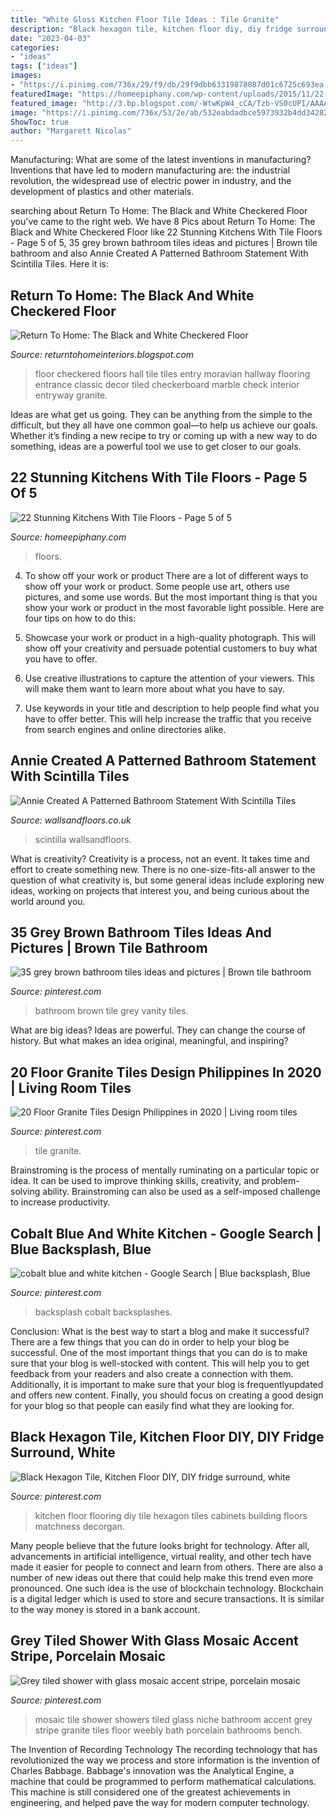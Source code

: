 ```yaml
---
title: "White Gloss Kitchen Floor Tile Ideas : Tile Granite"
description: "Black hexagon tile, kitchen floor diy, diy fridge surround, white"
date: "2023-04-03"
categories:
- "ideas"
tags: ["ideas"]
images:
- "https://i.pinimg.com/736x/29/f9/db/29f9dbb63319878087d01c6725c693ea.jpg"
featuredImage: "https://homeepiphany.com/wp-content/uploads/2015/11/22-Stunning-Kitchens-With-Tile-Floors-title.jpg"
featured_image: "http://3.bp.blogspot.com/-WtwKpW4_cCA/Tzb-VS0cUPI/AAAAAAAALGI/tNKL9an8trg/s640/215891375856570838_8IhxssMq_f.jpg"
image: "https://i.pinimg.com/736x/53/2e/ab/532eabdadbce5973932b4dd3428231e5--bathroom-tiling-vanity-bathroom.jpg"
ShowToc: true
author: "Margarett Nicolas"
---
```



Manufacturing: What are some of the latest inventions in manufacturing?
Inventions that have led to modern manufacturing are: the industrial revolution, the widespread use of electric power in industry, and the development of plastics and other materials.

	

		
searching about Return To Home: The Black and White Checkered Floor you've came to the right web. We have 8 Pics about Return To Home: The Black and White Checkered Floor like 22 Stunning Kitchens With Tile Floors - Page 5 of 5, 35 grey brown bathroom tiles ideas and pictures | Brown tile bathroom and also Annie Created A Patterned Bathroom Statement With Scintilla Tiles. Here it is:
		
    
## Return To Home: The Black And White Checkered Floor

<img loading=lazy src="http://3.bp.blogspot.com/-WtwKpW4_cCA/Tzb-VS0cUPI/AAAAAAAALGI/tNKL9an8trg/s640/215891375856570838_8IhxssMq_f.jpg" onerror="this.onerror=null;this.src='https://tse4.mm.bing.net/th?id=OIP.eTB1c9yTfbPGuOuIs8SJUQAAAA&amp;pid=15.1';" alt="Return To Home: The Black and White Checkered Floor">

_Source: returntohomeinteriors.blogspot.com_

>floor checkered floors hall tile tiles entry moravian hallway flooring entrance classic decor tiled checkerboard marble check interior entryway granite. 

	

Ideas are what get us going. They can be anything from the simple to the difficult, but they all have one common goal—to help us achieve our goals. Whether it’s finding a new recipe to try or coming up with a new way to do something, ideas are a powerful tool we use to get closer to our goals.

    
## 22 Stunning Kitchens With Tile Floors - Page 5 Of 5

<img loading=lazy src="https://homeepiphany.com/wp-content/uploads/2015/11/22-Stunning-Kitchens-With-Tile-Floors-title.jpg" onerror="this.onerror=null;this.src='https://tse4.mm.bing.net/th?id=OIP.Dj2X0_2g5wI4n033NjYxUAHaFo&amp;pid=15.1';" alt="22 Stunning Kitchens With Tile Floors - Page 5 of 5">

_Source: homeepiphany.com_

>floors. 

	

4. To show off your work or product
There are a lot of different ways to show off your work or product. Some people use art, others use pictures, and some use words. But the most important thing is that you show your work or product in the most favorable light possible. Here are four tips on how to do this:
1. Showcase your work or product in a high-quality photograph. This will show off your creativity and persuade potential customers to buy what you have to offer.

2. Use creative illustrations to capture the attention of your viewers. This will make them want to learn more about what you have to say.

3. Use keywords in your title and description to help people find what you have to offer better. This will help increase the traffic that you receive from search engines and online directories alike.


    
## Annie Created A Patterned Bathroom Statement With Scintilla Tiles

<img loading=lazy src="https://www.wallsandfloors.co.uk/blog/wp-content/uploads/2019/04/white-metro-wall-tiles-star-patterned-floor-tiles.jpeg" onerror="this.onerror=null;this.src='https://tse1.mm.bing.net/th?id=OIP.7q9d7DRuubqWz0hwQCTicwHaHa&amp;pid=15.1';" alt="Annie Created A Patterned Bathroom Statement With Scintilla Tiles">

_Source: wallsandfloors.co.uk_

>scintilla wallsandfloors. 

	

What is creativity?
Creativity is a process, not an event. It takes time and effort to create something new. There is no one-size-fits-all answer to the question of what creativity is, but some general ideas include exploring new ideas, working on projects that interest you, and being curious about the world around you.

    
## 35 Grey Brown Bathroom Tiles Ideas And Pictures | Brown Tile Bathroom

<img loading=lazy src="https://i.pinimg.com/736x/53/2e/ab/532eabdadbce5973932b4dd3428231e5--bathroom-tiling-vanity-bathroom.jpg" onerror="this.onerror=null;this.src='https://tse4.mm.bing.net/th?id=OIP.jf1C8Za7v_JvpaCSE0N8lwHaLH&amp;pid=15.1';" alt="35 grey brown bathroom tiles ideas and pictures | Brown tile bathroom">

_Source: pinterest.com_

>bathroom brown tile grey vanity tiles. 

	

What are big ideas?
Ideas are powerful. They can change the course of history. But what makes an idea original, meaningful, and inspiring?

    
## 20 Floor Granite Tiles Design Philippines In 2020 | Living Room Tiles

<img loading=lazy src="https://i.pinimg.com/736x/29/f9/db/29f9dbb63319878087d01c6725c693ea.jpg" onerror="this.onerror=null;this.src='https://tse1.mm.bing.net/th?id=OIP.DrjO5GxFYYt7fd_0vgYfGAHaLG&amp;pid=15.1';" alt="20 Floor Granite Tiles Design Philippines in 2020 | Living room tiles">

_Source: pinterest.com_

>tile granite. 

	

Brainstroming is the process of mentally ruminating on a particular topic or idea. It can be used to improve thinking skills, creativity, and problem-solving ability. Brainstroming can also be used as a self-imposed challenge to increase productivity.

    
## Cobalt Blue And White Kitchen - Google Search | Blue Backsplash, Blue

<img loading=lazy src="https://i.pinimg.com/736x/df/0e/95/df0e956f5113c9b680007edab3feaaa6.jpg" onerror="this.onerror=null;this.src='https://tse2.mm.bing.net/th?id=OIP.vDukDusAvay4k0OulyXw8QHaLJ&amp;pid=15.1';" alt="cobalt blue and white kitchen - Google Search | Blue backsplash, Blue">

_Source: pinterest.com_

>backsplash cobalt backsplashes. 

	

Conclusion: What is the best way to start a blog and make it successful?
There are a few things that you can do in order to help your blog be successful. One of the most important things that you can do is to make sure that your blog is well-stocked with content. This will help you to get feedback from your readers and also create a connection with them. Additionally, it is important to make sure that your blog is frequentlyupdated and offers new content. Finally, you should focus on creating a good design for your blog so that people can easily find what they are looking for.

    
## Black Hexagon Tile, Kitchen Floor DIY, DIY Fridge Surround, White

<img loading=lazy src="https://i.pinimg.com/736x/41/f4/39/41f4398b3cf299bb82130aaa4ece1873.jpg" onerror="this.onerror=null;this.src='https://tse3.mm.bing.net/th?id=OIP.cU1DtTsEj4fQn3WmcalksAHaLH&amp;pid=15.1';" alt="Black Hexagon Tile, Kitchen Floor DIY, DIY fridge surround, white">

_Source: pinterest.com_

>kitchen floor flooring diy tile hexagon tiles cabinets building floors matchness decorgan. 

	

Many people believe that the future looks bright for technology. After all, advancements in artificial intelligence, virtual reality, and other tech have made it easier for people to connect and learn from others. There are also a number of new ideas out there that could help make this trend even more pronounced. One such idea is the use of blockchain technology. Blockchain is a digital ledger which is used to store and secure transactions. It is similar to the way money is stored in a bank account.

    
## Grey Tiled Shower With Glass Mosaic Accent Stripe, Porcelain Mosaic

<img loading=lazy src="https://i.pinimg.com/736x/4b/90/f3/4b90f3e4518c041dfc7fe387d51901c9--tiled-showers-niche.jpg" onerror="this.onerror=null;this.src='https://tse4.mm.bing.net/th?id=OIP.GiBuYG8Z6fGstOjy46n-ZwHaJ4&amp;pid=15.1';" alt="Grey tiled shower with glass mosaic accent stripe, porcelain mosaic">

_Source: pinterest.com_

>mosaic tile shower showers tiled glass niche bathroom accent grey stripe granite tiles floor weebly bath porcelain bathrooms bench. 

	

The Invention of Recording Technology
The recording technology that has revolutionized the way we process and store information is the invention of Charles Babbage. Babbage's innovation was the Analytical Engine, a machine that could be programmed to perform mathematical calculations. This machine is still considered one of the greatest achievements in engineering, and helped pave the way for modern computer technology.

